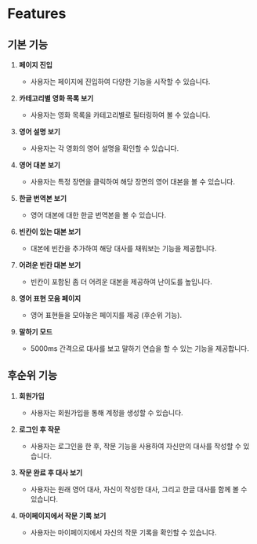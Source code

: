 # Features

## 기본 기능

1. **페이지 진입**

   - 사용자는 페이지에 진입하여 다양한 기능을 시작할 수 있습니다.

2. **카테고리별 영화 목록 보기**

   - 사용자는 영화 목록을 카테고리별로 필터링하여 볼 수 있습니다.

3. **영어 설명 보기**

   - 사용자는 각 영화의 영어 설명을 확인할 수 있습니다.

4. **영어 대본 보기**

   - 사용자는 특정 장면을 클릭하여 해당 장면의 영어 대본을 볼 수 있습니다.

5. **한글 번역본 보기**

   - 영어 대본에 대한 한글 번역본을 볼 수 있습니다.

6. **빈칸이 있는 대본 보기**

   - 대본에 빈칸을 추가하여 해당 대사를 채워보는 기능을 제공합니다.

7. **어려운 빈칸 대본 보기**

   - 빈칸이 포함된 좀 더 어려운 대본을 제공하여 난이도를 높입니다.

8. **영어 표현 모음 페이지**

   - 영어 표현들을 모아놓은 페이지를 제공 (후순위 기능).

9. **말하기 모드**
   - 5000ms 간격으로 대사를 보고 말하기 연습을 할 수 있는 기능을 제공합니다.

## 후순위 기능

1. **회원가입**

   - 사용자는 회원가입을 통해 계정을 생성할 수 있습니다.

2. **로그인 후 작문**

   - 사용자는 로그인을 한 후, 작문 기능을 사용하여 자신만의 대사를 작성할 수 있습니다.

3. **작문 완료 후 대사 보기**

   - 사용자는 원래 영어 대사, 자신이 작성한 대사, 그리고 한글 대사를 함께 볼 수 있습니다.

4. **마이페이지에서 작문 기록 보기**
   - 사용자는 마이페이지에서 자신의 작문 기록을 확인할 수 있습니다.
